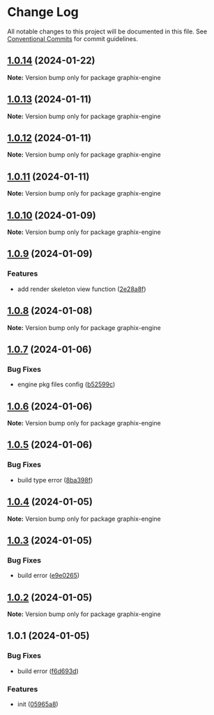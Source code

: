 # Change Log

All notable changes to this project will be documented in this file.
See [Conventional Commits](https://conventionalcommits.org) for commit guidelines.

## [1.0.14](https://github.com/foginn/Graphix/compare/v1.0.13...v1.0.14) (2024-01-22)

**Note:** Version bump only for package graphix-engine





## [1.0.13](https://github.com/foginn/Graphix/compare/v1.0.12...v1.0.13) (2024-01-11)

**Note:** Version bump only for package graphix-engine





## [1.0.12](https://github.com/foginn/Graphix/compare/v1.0.11...v1.0.12) (2024-01-11)

**Note:** Version bump only for package graphix-engine





## [1.0.11](https://github.com/foginn/Graphix/compare/v1.0.10...v1.0.11) (2024-01-11)

**Note:** Version bump only for package graphix-engine





## [1.0.10](https://github.com/graphix-editor/Graphix/compare/v1.0.9...v1.0.10) (2024-01-09)

**Note:** Version bump only for package graphix-engine





## [1.0.9](https://github.com/graphix-editor/Graphix/compare/v1.0.8...v1.0.9) (2024-01-09)


### Features

* add render skeleton view function ([2e28a8f](https://github.com/graphix-editor/Graphix/commit/2e28a8f8998fe7f1e85fa497f79e37befe7efa67))





## [1.0.8](https://github.com/graphix-editor/Graphix/compare/v1.0.7...v1.0.8) (2024-01-08)

**Note:** Version bump only for package graphix-engine





## [1.0.7](https://github.com/graphix-editor/Graphix/compare/v1.0.6...v1.0.7) (2024-01-06)


### Bug Fixes

* engine pkg files config ([b52599c](https://github.com/graphix-editor/Graphix/commit/b52599c6a190a639fa3149999747b03888156a56))





## [1.0.6](https://github.com/graphix-editor/Graphix/compare/v1.0.5...v1.0.6) (2024-01-06)

**Note:** Version bump only for package graphix-engine





## [1.0.5](https://github.com/graphix-editor/Graphix/compare/v1.0.4...v1.0.5) (2024-01-06)


### Bug Fixes

* build type error ([8ba398f](https://github.com/graphix-editor/Graphix/commit/8ba398f696b233b35c0fb0abca34d33f26ae4ba3))





## [1.0.4](https://github.com/graphix-editor/Graphix/compare/v1.0.3...v1.0.4) (2024-01-05)

**Note:** Version bump only for package graphix-engine





## [1.0.3](https://github.com/graphix-editor/Graphix/compare/v1.0.2...v1.0.3) (2024-01-05)


### Bug Fixes

* build error ([e9e0265](https://github.com/graphix-editor/Graphix/commit/e9e026505237e29f15fd139b6fb0e2eb77b0161f))





## [1.0.2](https://github.com/graphix-editor/Graphix/compare/v1.0.1...v1.0.2) (2024-01-05)

**Note:** Version bump only for package graphix-engine





## 1.0.1 (2024-01-05)


### Bug Fixes

* build error ([f6d693d](https://github.com/graphix-editor/Graphix/commit/f6d693db2eb1371dee9106b4ab46be00d09896d3))


### Features

* init ([05965a8](https://github.com/graphix-editor/Graphix/commit/05965a83f7d176af154b30a9c4778bb66bc91841))
